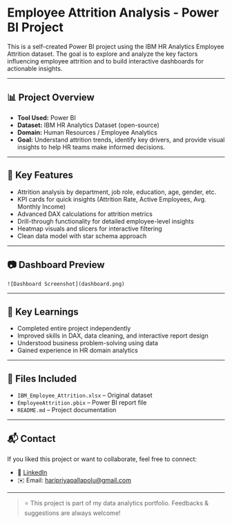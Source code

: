 # Employee Attrition Analysis - Power BI Project

This is a self-created Power BI project using the IBM HR Analytics Employee Attrition dataset. The goal is to explore and analyze the key factors influencing employee attrition and to build interactive dashboards for actionable insights.

---

## 📊 Project Overview

- **Tool Used:** Power BI
- **Dataset:** IBM HR Analytics Dataset (open-source)
- **Domain:** Human Resources / Employee Analytics
- **Goal:** Understand attrition trends, identify key drivers, and provide visual insights to help HR teams make informed decisions.

---

## 📌 Key Features

- Attrition analysis by department, job role, education, age, gender, etc.
- KPI cards for quick insights (Attrition Rate, Active Employees, Avg. Monthly Income)
- Advanced DAX calculations for attrition metrics
- Drill-through functionality for detailed employee-level insights
- Heatmap visuals and slicers for interactive filtering
- Clean data model with star schema approach

---

## 📷 Dashboard Preview


`![Dashboard Screenshot](dashboard.png)`

---

## 🧠 Key Learnings

- Completed entire project independently
- Improved skills in DAX, data cleaning, and interactive report design
- Understood business problem-solving using data
- Gained experience in HR domain analytics

---

## 📁 Files Included

- `IBM_Employee_Attrition.xlsx` – Original dataset
- `EmployeeAttrition.pbix` – Power BI report file
- `README.md` – Project documentation

---

## 📬 Contact

If you liked this project or want to collaborate, feel free to connect:

- 🔗 [LinkedIn](https://www.linkedin.com/in/haripriyapallapolu/)
- ✉️ Email: haripriyapallapolu@gmail.com

---

> ⭐ This project is part of my data analytics portfolio. Feedbacks & suggestions are always welcome!
